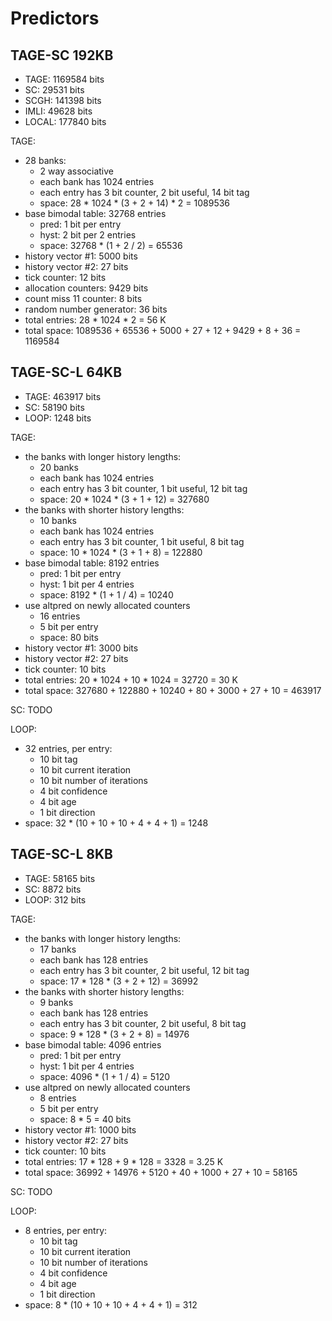 # Predictors

## TAGE-SC 192KB

- TAGE: 1169584 bits
- SC: 29531 bits
- SCGH: 141398 bits
- IMLI: 49628 bits
- LOCAL: 177840 bits

TAGE:

- 28 banks:
    - 2 way associative
    - each bank has 1024 entries
    - each entry has 3 bit counter, 2 bit useful, 14 bit tag
    - space: 28 * 1024 * (3 + 2 + 14) * 2 = 1089536
- base bimodal table: 32768 entries
    - pred: 1 bit per entry
    - hyst: 2 bit per 2 entries
    - space: 32768 * (1 + 2 / 2) = 65536
- history vector #1: 5000 bits
- history vector #2: 27 bits
- tick counter: 12 bits
- allocation counters: 9429 bits
- count miss 11 counter: 8 bits
- random number generator: 36 bits
- total entries: 28 * 1024 * 2 = 56 K
- total space: 1089536 + 65536 + 5000 + 27 + 12 + 9429 + 8 + 36 = 1169584

## TAGE-SC-L 64KB

- TAGE: 463917 bits
- SC: 58190 bits
- LOOP: 1248 bits

TAGE:

- the banks with longer history lengths:
    - 20 banks
    - each bank has 1024 entries
    - each entry has 3 bit counter, 1 bit useful, 12 bit tag
    - space: 20 * 1024 * (3 + 1 + 12) = 327680
- the banks with shorter history lengths:
    - 10 banks
    - each bank has 1024 entries
    - each entry has 3 bit counter, 1 bit useful, 8 bit tag
    - space: 10 * 1024 * (3 + 1 + 8) = 122880
- base bimodal table: 8192 entries
    - pred: 1 bit per entry
    - hyst: 1 bit per 4 entries
    - space: 8192 * (1 + 1 / 4) = 10240
- use altpred on newly allocated counters
    - 16 entries
    - 5 bit per entry
    - space: 80 bits
- history vector #1: 3000 bits
- history vector #2: 27 bits
- tick counter: 10 bits
- total entries: 20 * 1024 + 10 * 1024 = 32720 = 30 K
- total space: 327680 + 122880 + 10240 + 80 + 3000 + 27 + 10 = 463917

SC: TODO

LOOP:

- 32 entries, per entry:
    - 10 bit tag
    - 10 bit current iteration
    - 10 bit number of iterations
    - 4 bit confidence
    - 4 bit age
    - 1 bit direction
- space: 32 * (10 + 10 + 10 + 4 + 4 + 1) = 1248

## TAGE-SC-L 8KB

- TAGE: 58165 bits
- SC: 8872 bits
- LOOP: 312 bits

TAGE:

- the banks with longer history lengths:
    - 17 banks
    - each bank has 128 entries
    - each entry has 3 bit counter, 2 bit useful, 12 bit tag
    - space: 17 * 128 * (3 + 2 + 12) = 36992
- the banks with shorter history lengths:
    - 9 banks
    - each bank has 128 entries
    - each entry has 3 bit counter, 2 bit useful, 8 bit tag
    - space: 9 * 128 * (3 + 2 + 8) = 14976
- base bimodal table: 4096 entries
    - pred: 1 bit per entry
    - hyst: 1 bit per 4 entries
    - space: 4096 * (1 + 1 / 4) = 5120
- use altpred on newly allocated counters
    - 8 entries
    - 5 bit per entry
    - space: 8 * 5 = 40 bits
- history vector #1: 1000 bits
- history vector #2: 27 bits
- tick counter: 10 bits
- total entries: 17 * 128 + 9 * 128 = 3328 = 3.25 K
- total space: 36992 + 14976 + 5120 + 40 + 1000 + 27 + 10 = 58165

SC: TODO

LOOP:

- 8 entries, per entry:
    - 10 bit tag
    - 10 bit current iteration
    - 10 bit number of iterations
    - 4 bit confidence
    - 4 bit age
    - 1 bit direction
- space: 8 * (10 + 10 + 10 + 4 + 4 + 1) = 312
